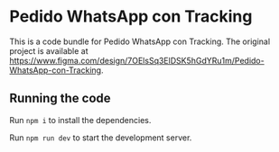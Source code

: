 
  # Pedido WhatsApp con Tracking

  This is a code bundle for Pedido WhatsApp con Tracking. The original project is available at https://www.figma.com/design/7OElsSq3ElDSK5hGdYRu1m/Pedido-WhatsApp-con-Tracking.

  ## Running the code

  Run `npm i` to install the dependencies.

  Run `npm run dev` to start the development server.
  